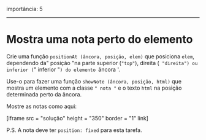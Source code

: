 importância: 5

---

# Mostra uma nota perto do elemento

Crie uma função `positionAt (âncora, posição, elem)` que posiciona `elem`, dependendo da" posição "na parte superior (` "top" `), direita (` "direita") ou inferior (`" inferior "`) do elemento `âncora '.

Use-o para fazer uma função `showNote (âncora, posição, html)` que mostra um elemento com a classe `" nota "` e o texto `html` na posição determinada perto da âncora.

Mostre as notas como aqui:

[iframe src = "solução" height = "350" border = "1" link]

P.S. A nota deve ter `position: fixed` para esta tarefa.
